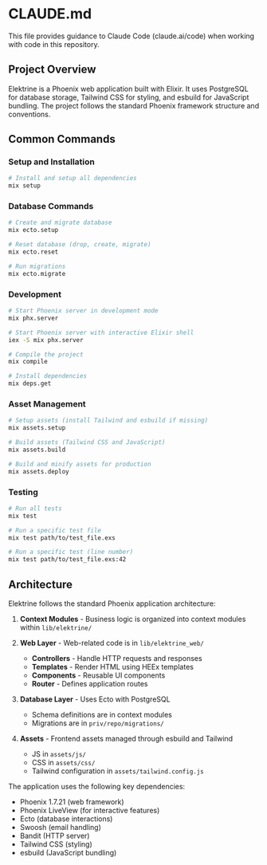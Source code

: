 # CLAUDE.md

This file provides guidance to Claude Code (claude.ai/code) when working with code in this repository.

## Project Overview

Elektrine is a Phoenix web application built with Elixir. It uses PostgreSQL for database storage, Tailwind CSS for styling, and esbuild for JavaScript bundling. The project follows the standard Phoenix framework structure and conventions.

## Common Commands

### Setup and Installation

```bash
# Install and setup all dependencies
mix setup
```

### Database Commands

```bash
# Create and migrate database
mix ecto.setup

# Reset database (drop, create, migrate)
mix ecto.reset

# Run migrations
mix ecto.migrate
```

### Development

```bash
# Start Phoenix server in development mode
mix phx.server

# Start Phoenix server with interactive Elixir shell
iex -S mix phx.server

# Compile the project
mix compile

# Install dependencies
mix deps.get
```

### Asset Management

```bash
# Setup assets (install Tailwind and esbuild if missing)
mix assets.setup

# Build assets (Tailwind CSS and JavaScript)
mix assets.build

# Build and minify assets for production
mix assets.deploy
```

### Testing

```bash
# Run all tests
mix test

# Run a specific test file
mix test path/to/test_file.exs

# Run a specific test (line number)
mix test path/to/test_file.exs:42
```

## Architecture

Elektrine follows the standard Phoenix application architecture:

1. **Context Modules** - Business logic is organized into context modules within `lib/elektrine/`
2. **Web Layer** - Web-related code is in `lib/elektrine_web/`
   - **Controllers** - Handle HTTP requests and responses
   - **Templates** - Render HTML using HEEx templates
   - **Components** - Reusable UI components
   - **Router** - Defines application routes

3. **Database Layer** - Uses Ecto with PostgreSQL
   - Schema definitions are in context modules
   - Migrations are in `priv/repo/migrations/`

4. **Assets** - Frontend assets managed through esbuild and Tailwind
   - JS in `assets/js/`
   - CSS in `assets/css/`
   - Tailwind configuration in `assets/tailwind.config.js`

The application uses the following key dependencies:
- Phoenix 1.7.21 (web framework)
- Phoenix LiveView (for interactive features)
- Ecto (database interactions)
- Swoosh (email handling)
- Bandit (HTTP server)
- Tailwind CSS (styling)
- esbuild (JavaScript bundling)